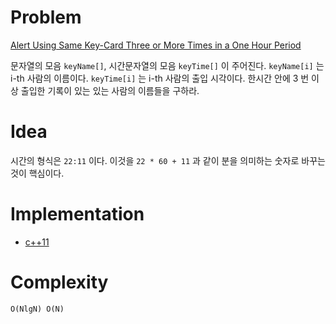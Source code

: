 # Problem

[Alert Using Same Key-Card Three or More Times in a One Hour Period](https://leetcode.com/problems/alert-using-same-key-card-three-or-more-times-in-a-one-hour-period/)

문자열의 모음 `keyName[]`, 시간문자열의 모음 `keyTime[]` 이 주어진다.
`keyName[i]` 는 i-th 사람의 이름이다. `keyTime[i]` 는 i-th 사람의 출입
시각이다. 한시간 안에 3 번 이상 출입한 기록이 있는 있는 사람의
이름들을 구하라.

# Idea

시간의 형식은 `22:11` 이다. 이것을 `22 * 60 + 11` 과 같이 분을
의미하는 숫자로 바꾸는 것이 핵심이다.

# Implementation

* [c++11](a.cpp)

# Complexity

```
O(NlgN) O(N)
```
